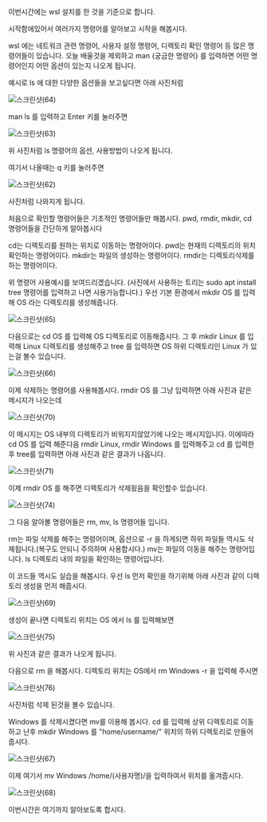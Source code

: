 이번시간에는 wsl 설치를 한 것을 기준으로 합니다.

시작함에있어서 여러가지 명령어를 알아보고 시작을 해봅시다.

wsl 에는 네트워크 관련 명령어, 사용자 설정 명령어, 디렉토리 확인 명령어 등 많은 명령어들이 있습니다.
오늘 배울것을 제외하고 man {궁금한 명령어} 를 입력하면 어떤 명령어인지 어떤 옵션이 있는지 나오게 됩니다.

예시로 ls 에 대한 다양한 옵션들을 보고싶다면
아래 사진처럼

![스크린샷(64)](https://github.com/user-attachments/assets/37ca69fa-9eec-4880-9bbb-dd250233ed8e)

man ls 를 입력하고 Enter 키를 눌러주면


![스크린샷(63)](https://github.com/user-attachments/assets/395fb6b9-01c3-4329-bc2c-8ca27d45cf47)

위 사진처럼 ls 명령어의 옵션, 사용방법이 나오게 됩니다.

여기서 나올때는 q 키를 눌러주면

![스크린샷(62)](https://github.com/user-attachments/assets/ecff3725-6e26-41ef-9865-efa87a1c5d61)

사진처럼 나와지게 됩니다.

처음으로 확인할 명령어들은 기초적인 명령어들만 해봅시다.
pwd, rmdir, mkdir, cd 명령어들을 간단하게 알아봅시다

cd는 디렉토리를 원하는 위치로 이동하는 명령어이다.
pwd는 현재의 디렉토리의 위치 확인하는 명령어이다.
mkdir는 파일의 생성하는 명령어이다.
rmdir는 디렉토리삭제를 하는 명령어이다.

위 명령어 사용예시를 보여드리겠습니다.
(사진에서 사용하는 트리는 sudo apt install tree 명령어를 입력하고 나면 사용가능합니다.)
우선 기본 환경에서 mkdir OS 를 입력해 OS 라는 디렉토리를 생성해줍니다.

![스크린샷(65)](https://github.com/user-attachments/assets/95b864f4-e570-46b6-9361-f3fdeb24618b)

다음으로는 cd OS 를 입력해 OS 디렉토리로 이동해줍시다.
그 후 mkdir Linux 를 입력해 Linux 디렉토리를 생성해주고 tree 를 입력하면 OS 하위 디렉토리인 Linux 가 있는걸 볼수 있습니다.

![스크린샷(66)](https://github.com/user-attachments/assets/a7ae1be4-0436-4ea9-a4c6-a00f69590c85)

이제 삭제하는 명령어를 사용해봅시다. 
rmdir OS 를 그냥 입력하면 아래 사진과 같은 메시지가 나오는데

![스크린샷(70)](https://github.com/user-attachments/assets/79273186-272d-4385-97fa-1098061eceef)

이 메시지는 OS 내부의 디렉토리가 비워지지않았기에 나오는 메시지입니다.
이에따라 cd OS 를 입력 해준다음 rmdir Linux, rmdir Windows 를 입력해주고
cd 를 입력한후 tree를 입력하면 아래 사진과 같은 결과가 나옵니다.

![스크린샷(71)](https://github.com/user-attachments/assets/7c675d0a-13ec-4953-8658-665353cbed82)

이제 rmdir OS 를 해주면 디렉토리가 삭제됬음을 확인할수 있습니다.

![스크린샷(74)](https://github.com/user-attachments/assets/39c820a1-89e0-4726-b04d-3709c3a6a110)


그 다음 알아볼 명령어들은 
rm, mv, ls 명령어들 입니다.

rm는 파일 삭제를 해주는 명령어이며, 옵션으로 -r 을 하게되면 하위 파일들 역시도 삭제됩니다.(복구도 안되니 주의하며 사용합시다.)
mv는 파일의 이동을 해주는 명령어입니다.
ls 디렉토리 내의 파일을 확인하는 명령어입니다.

이 코드들 역시도 실습을 해봅시다.
우선 ls 먼저 확인을 하기위해 아래 사진과 같이 디렉토리 생성을 먼저 해줍시다.

![스크린샷(69)](https://github.com/user-attachments/assets/8af8c96f-f3d5-4712-b096-b8ab5003bb82)

생성이 끝나면 디렉토리 위치는 OS 에서 ls 를 입력해보면 

![스크린샷(75)](https://github.com/user-attachments/assets/85cecd14-c8d2-46a4-8ebc-a143c2fc8e7a)

위 사진과 같은 결과가 나오게 됩니다.

다음으로 rm 을 해봅시다. 디렉토리 위치는 OS에서 rm Windows -r 을 입력해 주시면 

![스크린샷(76)](https://github.com/user-attachments/assets/be82db2c-28b5-49e4-a398-3890ce121407)

사진처럼 삭제 된것을 볼수 있습니다.

Windows 를 삭제시켰다면 mv를 이용해 봅시다.
cd 를 입력해 상위 디렉토리로 이동하고 난후 mkdir Windows 를 "home/username/" 위치의 하위 디렉토리로 만들어 줍시다.

![스크린샷(67)](https://github.com/user-attachments/assets/6cc806ee-6e8b-4931-8d6d-26fea219e289)

이제 여기서 mv Windows /home/(사용자명)/을 입력하여서 위치를 옮겨줍시다.

![스크린샷(68)](https://github.com/user-attachments/assets/36522660-4228-4650-b732-ad442666304f)

이번시간은 여기까지 알아보도록 합시다.
